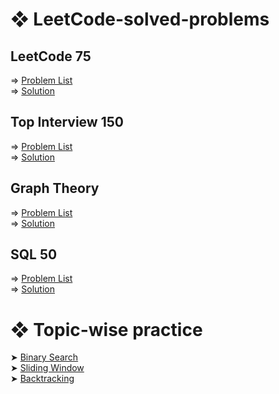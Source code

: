 # ❖ LeetCode-solved-problems

## LeetCode 75
  => [Problem List](https://leetcode.com/studyplan/leetcode-75/)\
  => [Solution](https://github.com/ImtiajEmon/LeetCode-solved-problems/tree/main/LeetCode%2075)

## Top Interview 150
  => [Problem List](https://leetcode.com/studyplan/top-interview-150/)\
  => [Solution](https://github.com/ImtiajEmon/LeetCode-solved-problems/tree/main/Top%20Interview%20150)

## Graph Theory
  => [Problem List](https://leetcode.com/studyplan/graph-theory/)\
  => [Solution](https://github.com/ImtiajEmon/LeetCode-solved-problems/tree/main/Graph%20Theory)

## SQL 50
  => [Problem List](https://leetcode.com/studyplan/top-sql-50/)\
  => [Solution](https://github.com/ImtiajEmon/LeetCode-solved-problems/tree/main/SQL%2050)

  

# ❖ Topic-wise practice

  ➤ [Binary Search]()     
  ➤ [Sliding Window]()    
  ➤ [Backtracking](https://github.com/ImtiajEmon/LeetCode-solved-problems/tree/main/Backtracking) 
